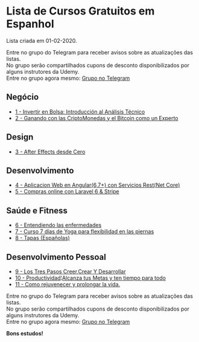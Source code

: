 # Lista de Cursos Gratuitos em Espanhol

Lista criada em 01-02-2020.

Entre no grupo do Telegram para receber avisos sobre as atualizações das listas.  
No grupo serão compartilhados cupons de desconto disponibilizados por alguns instrutores da Udemy.  
Entre no grupo agora mesmo: [Grupo no Telegram](http://bit.ly/2UvKbVX)


## Negócio
 - [ 1 - Invertir en Bolsa: Introducción al Análisis Técnico](https://www.udemy.com/course/academia-para-traders-introduccion-al-analisis-tecnico/?ranMID=39197&ranEAID=FYTGsFWqJEA&ranSiteID=FYTGsFWqJEA-ru3zxxTKc5sff70WsFQgzw&LSNPUBID=FYTGsFWqJEA)
 - [ 2 - Ganando con las CriptoMonedas y el Bitcoin como un Experto](https://www.udemy.com/course/ganando-con-las-criptomonedas-y-el-bitcoin-como-un-experto/?ranMID=39197&ranEAID=FYTGsFWqJEA&ranSiteID=FYTGsFWqJEA-ru3zxxTKc5sff70WsFQgzw&LSNPUBID=FYTGsFWqJEA)


## Design
 - [ 3 - After Effects desde Cero](https://www.udemy.com/course/after-effects-desde-cero/?ranMID=39197&ranEAID=FYTGsFWqJEA&ranSiteID=FYTGsFWqJEA-ru3zxxTKc5sff70WsFQgzw&LSNPUBID=FYTGsFWqJEA)


## Desenvolvimento
 - [ 4 - Aplicacion Web en Angular(6,7+) con Servicios Rest(Net Core)](https://www.udemy.com/course/aplicacion-web-en-angular-con-servicios-restnet-core/?ranMID=39197&ranEAID=FYTGsFWqJEA&ranSiteID=FYTGsFWqJEA-ru3zxxTKc5sff70WsFQgzw&LSNPUBID=FYTGsFWqJEA)
 - [ 5 - Compras online con Laravel 6 & Stripe](https://www.udemy.com/course/compras-online-con-laravel-6-stripe-ecommerce/?ranMID=39197&ranEAID=FYTGsFWqJEA&ranSiteID=FYTGsFWqJEA-ru3zxxTKc5sff70WsFQgzw&LSNPUBID=FYTGsFWqJEA)


## Saúde e Fitness
 - [ 6 - Entendiendo las enfermedades](https://www.udemy.com/course/entendiendo-las-enfermedades/?ranMID=39197&ranEAID=FYTGsFWqJEA&ranSiteID=FYTGsFWqJEA-ru3zxxTKc5sff70WsFQgzw&LSNPUBID=FYTGsFWqJEA)
 - [ 7 - Curso 7 días de Yoga para flexibilidad en las piernas](https://www.udemy.com/course/curso-7-dias-de-yoga-para-flexibilidad-en-las-piernas/?ranMID=39197&ranEAID=FYTGsFWqJEA&ranSiteID=FYTGsFWqJEA-ru3zxxTKc5sff70WsFQgzw&LSNPUBID=FYTGsFWqJEA)
 - [ 8 - Tapas (Españolas)](https://www.udemy.com/course/tapas-espanolas/?ranMID=39197&ranEAID=FYTGsFWqJEA&ranSiteID=FYTGsFWqJEA-ru3zxxTKc5sff70WsFQgzw&LSNPUBID=FYTGsFWqJEA)


## Desenvolvimento Pessoal
 - [ 9 - Los Tres Pasos  Creer,Crear Y Desarrollar](https://www.udemy.com/course/los-tres-pasos-creercrear-y-desarrollar/?ranMID=39197&ranEAID=FYTGsFWqJEA&ranSiteID=FYTGsFWqJEA-ru3zxxTKc5sff70WsFQgzw&LSNPUBID=FYTGsFWqJEA)
 - [ 10 - Productividad¦Alcanza tus Metas y ten tiempo para todo](https://www.udemy.com/course/alcanza-tus-metas-y-ten-tiempo-para-todo/?ranMID=39197&ranEAID=FYTGsFWqJEA&ranSiteID=FYTGsFWqJEA-ru3zxxTKc5sff70WsFQgzw&LSNPUBID=FYTGsFWqJEA)
 - [ 11 - Como rejuvenecer y prolongar la vida.](https://www.udemy.com/course/como-rejuvenecer-y-prolongar-la-vida/?ranMID=39197&ranEAID=FYTGsFWqJEA&ranSiteID=FYTGsFWqJEA-ru3zxxTKc5sff70WsFQgzw&LSNPUBID=FYTGsFWqJEA)


Entre no grupo do Telegram para receber avisos sobre as atualizações das listas.  
No grupo serão compartilhados cupons de desconto disponibilizados por alguns instrutores da Udemy.  
Entre no grupo agora mesmo: [Grupo no Telegram](http://bit.ly/2UvKbVX)


**Bons estudos!**
